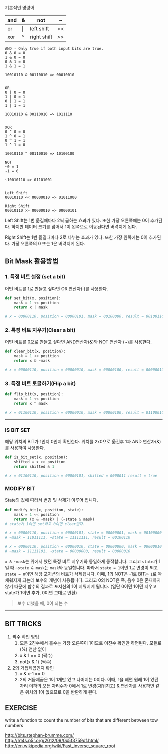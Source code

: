 기본적인 명령어

| and | &   | not         | ~   |
| --- | --- | ----------- | --- |
| or  | \|  | left shift  | <<  |
| xor | ^   | right shift | >>  |

```
AND - Only true if both input bits are true.
0 & 0 = 0
1 & 0 = 0
0 & 1 = 0
1 & 1 = 1

10010110 & 00110010 => 00010010


OR
0 | 0 = 0
1 | 0 = 1
0 | 1 = 1
1 | 1 = 1

10010110 & 00110010 => 1011110


XOR
0 ^ 0 = 0
1 ^ 0 = 1
0 ^ 1 = 1
1 ^ 1 = 0

10010110 ^ 00110010 => 10100100

NOT
~0 = 1
~1 = 0

~10010110 => 01101001


Left Shift
00010110 << 00000010 => 01011000

Right Shift
00010110 >> 00000010 => 00000101

```

Left Shift는 1번 옮길때마다 2씩 곱하는 효과가 있다. 또한 가장 오른쪽에는 0이 추가된다. 하지만 데이터 크기를 넘어서 1이 왼쪽으로 이동된다면 버려지게 된다.

Right Shift는 1번 옮길때마다 2로 나누는 효과가 있다. 또한 가장 왼쪽에는 0이 추가된다. 가장 오른쪽의 0 또는 1은 버려지게 된다.

## Bit Mask 활용방법
### 1. 특정 비트 설정 (set  a bit)
어떤 비트를 1로 만들고 싶다면 OR 연산자(|)를 사용한다.
```python
def set_bit(x, position):
	mask = 1 << position
	return x | mask

# x = 00000110, position = 00000101, mask = 00100000, result = 00100110
```

### 2. 특정 비트 지우기(Clear a bit)
어떤 비트를 0으로 만들고 싶다면 AND연산자(&)와 NOT 연산자 (~)를 사용한다.
```python
def clear_bit(x, position):
	mask = 1 << position
	return x & ~mask

# x = 00000110, position = 00000010, mask = 00000100, result = 00000010
```


### 3. 특정 비트 토글하기(Flip a bit)
```python
def flip_bit(x, position):
	mask = 1 << position
	return x ^ mask

# x = 01100110, position = 00000010, mask = 00000100, result = 01100010
```

---
### IS BIT SET
해당 위치의 BIT가 1인지 0인지 확인한다. 위치를 2x0으로 옮긴후 1과 AND 연산자(&)를 사용하여 사용한다.
```python
def is_bit_set(x, position):
	shifted = x >> position
	return shifted & 1

# x = 01100110, position = 00000101, shifted = 0000011 result = true
```


### MODIFY BIT
State의 값에 따라서 변경 및 삭제가 이루어 집니다.
```python
def modify_bit(x, position, state):
	mask = 1 << position
	return (x & ~mask) | (~state & mask)
# state가 1이면 set하고 0이면 clear한다.

# x = 00000110, position = 00000101, state = 00000001, mask = 00100000
# ~mask = 11011111, ~state = 11111111, result = 00100110

# x = 00000110, position = 00000010, state = 00000000, mask = 00000010
# ~mask = 11111101, ~state = 00000000, result = 00000010
```

`x & ~mask`는 위에서 봤던 특정 비트 지우기와 동일하게 동작합니다. 그리고 `state`가 1일 때 `~state & mask`는 `mask`와 동일합니다. 따라서 `state = 1`이면 1로 변경이 되고 `state = 0`이면 해당 포지션의 비트가 삭제됩니다.
이때, 1의 NOT은 -1로 BIT는 `1`로 꽉 채워지게 되는데 보수의 개념이 사용됩니다. 그리고 0의 NOT은 즉, 음수 0은 존재하지 않기 때문에 함수의 결과로 포지션의 1이 지워지게 됩니다. (일단 0이던 1이던 지우고 state가 1이면 추가, 0이면 그대로 반환)
>보수 더했을 때, 0이 되는 수

---
## BIT TRICKS

1. 짝수 확인 방법
	1. 모든 2진수에서 홀수는 가장 오른쪽이 1이므로 이진수 확인만 하면된다. 모듈로(%) 연산 없이
	2. x & 1 == 0 (짝수)
	3. not(x & 1) (짝수)
2. 2의 거듭제곱인지 확인
	1. x & x-1 == 0
	2. 2의 거듭제곱은 1이 1개만 있고 나머지는 0이다. 이때, 1을 빼면 원래 1이 있던 자리 이하의 모든 자리수가 0에서 1로 변경(채워지고) & 연산자를 사용하면 같은 위치의 1이 없으므로 0을 반환하게 된다.


## EXERCISE
write a function to count the number of bits that are different between tow numbers

http://bits.stephan-brumme.com/
http://h14s.p5r.org/2012/09/0x5f3759df.html/
http://en.wikipedia.org/wiki/Fast_inverse_square_root

